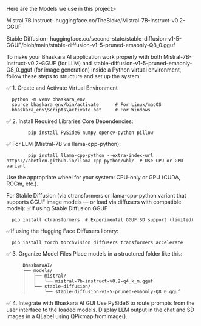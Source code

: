 Here are the Models we use in this project:-

Mistral 7B Instruct- huggingface.co/TheBloke/Mistral-7B-Instruct-v0.2-GGUF

Stable Diffusion- huggingface.co/second-state/stable-diffusion-v1-5-GGUF/blob/main/stable-diffusion-v1-5-pruned-emaonly-Q8_0.gguf

To make your Bhaskara AI application work properly with both Mistral-7B-Instruct-v0.2-GGUF (for LLM) and stable-diffusion-v1-5-pruned-emaonly-Q8_0.gguf (for image generation) inside a Python virtual environment, follow these steps to structure and set up the system:

✅ 1. Create and Activate Virtual Environment

      python -m venv bhaskara_env
      source bhaskara_env/bin/activate      # For Linux/macOS
      bhaskara_env\Scripts\activate.bat     # For Windows


✅ 2. Install Required Libraries
    Core Dependencies:
    
            pip install PySide6 numpy opencv-python pillow
  ✅ For LLM (Mistral-7B via llama-cpp-python):
          
            pip install llama-cpp-python --extra-index-url https://abetlen.github.io/llama-cpp-python/whl/  # Use CPU or GPU variant
Use the appropriate wheel for your system: CPU-only or GPU (CUDA, ROCm, etc.).

For Stable Diffusion (via ctransformers or llama-cpp-python variant that supports GGUF image models — or load via diffusers with compatible model):
✅If using Stable Diffusion GGUF
    
      pip install ctransformers  # Experimental GGUF SD support (limited)
✅If using the Hugging Face Diffusers library:

      pip install torch torchvision diffusers transformers accelerate


✅ 3. Organize Model Files
      Place models in a structured folder like this:
      
          BhaskaraAI/
          ├── models/
          │   ├── mistral/
          │   │   └── mistral-7b-instruct-v0.2-q4_k_m.gguf
          │   └── stable-diffusion/
          │       └── stable-diffusion-v1-5-pruned-emaonly-Q8_0.gguf


✅ 4. Integrate with Bhaskara AI GUI
    Use PySide6 to route prompts from the user interface to the loaded models. Display LLM output in the chat and SD images in a QLabel using QPixmap.fromImage().
